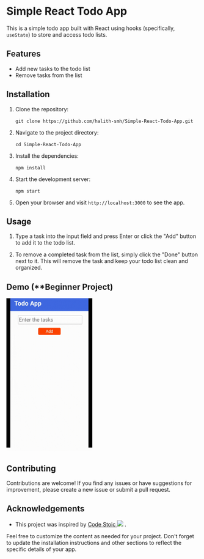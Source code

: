 # Simple React Todo App

This is a simple todo app built with React using hooks (specifically, `useState`) to store and access todo lists.

## Features

- Add new tasks to the todo list
- Remove tasks from the list

## Installation

1. Clone the repository:

   ```
   git clone https://github.com/halith-smh/Simple-React-Todo-App.git
   ```

2. Navigate to the project directory:

   ```
   cd Simple-React-Todo-App
   ```

3. Install the dependencies:

   ```
   npm install
   ```

4. Start the development server:

   ```
   npm start
   ```

5. Open your browser and visit `http://localhost:3000` to see the app.

## Usage

1. Type a task into the input field and press Enter or click the "Add" button to add it to the todo list.


2. To remove a completed task from the list, simply click the "Done" button next to it. This will remove the task and keep your todo list clean and organized.

## Demo (**Beginner Project)

<img height="400px" src="https://github.com/halith-smh/Simple-React-Todo-App/blob/main/demo.gif" />

## Contributing

Contributions are welcome! If you find any issues or have suggestions for improvement, please create a new issue or submit a pull request.

## Acknowledgements

- This project was inspired by [ Code Stoic <img width="15px" src="https://www.svgrepo.com/show/13671/youtube.svg" />](https://youtube.com/playlist?list=PLSsAz5wf2lkK_ekd0J__44KG6QoXetZza) .

Feel free to customize the content as needed for your project. Don't forget to update the installation instructions and other sections to reflect the specific details of your app.
